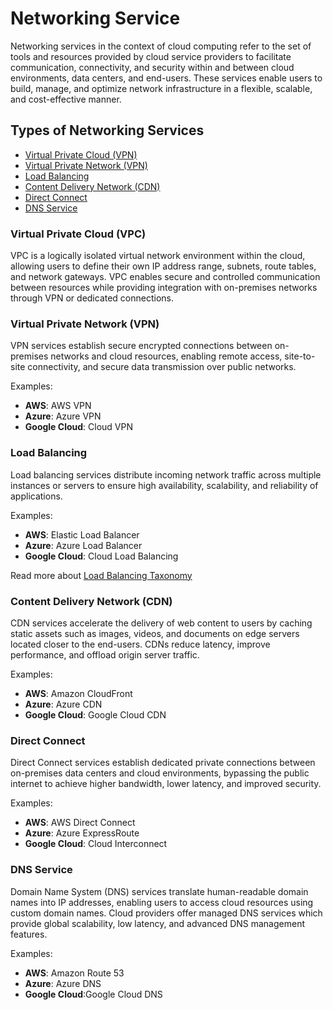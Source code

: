 # Networking Service

Networking services in the context of cloud computing refer to the set of tools and resources provided by cloud service providers to facilitate communication, connectivity, and security within and between cloud environments, data centers, and end-users. These services enable users to build, manage, and optimize network infrastructure in a flexible, scalable, and cost-effective manner.

## Types of Networking Services

- [Virtual Private Cloud (VPN)](#virtual-private-cloud-vpc)
- [Virtual Private Network (VPN)](#virtual-private-network-vpn)
- [Load Balancing](#load-balancing)
- [Content Delivery Network (CDN)](#content-delivery-network-cdn)
- [Direct Connect](#direct-connect)
- [DNS Service](#dns-service)

### Virtual Private Cloud (VPC)

VPC is a logically isolated virtual network environment within the cloud, allowing users to define their own IP address range, subnets, route tables, and network gateways. VPC enables secure and controlled communication between resources while providing integration with on-premises networks through VPN or dedicated connections.

### Virtual Private Network (VPN)

VPN services establish secure encrypted connections between on-premises networks and cloud resources, enabling remote access, site-to-site connectivity, and secure data transmission over public networks.

Examples:

- **AWS**: AWS VPN
- **Azure**: Azure VPN
- **Google Cloud**: Cloud VPN

### Load Balancing

Load balancing services distribute incoming network traffic across multiple instances or servers to ensure high availability, scalability, and reliability of applications.

Examples:

- **AWS**: Elastic Load Balancer
- **Azure**: Azure Load Balancer
- **Google Cloud**: Cloud Load Balancing

Read more about [Load Balancing Taxonomy](networking/loadbalancer/taxonomy.md)

### Content Delivery Network (CDN)

CDN services accelerate the delivery of web content to users by caching static assets such as images, videos, and documents on edge servers located closer to the end-users. CDNs reduce latency, improve performance, and offload origin server traffic.

Examples:

- **AWS**: Amazon CloudFront
- **Azure**: Azure CDN
- **Google Cloud**: Google Cloud CDN

### Direct Connect

Direct Connect services establish dedicated private connections between on-premises data centers and cloud environments, bypassing the public internet to achieve higher bandwidth, lower latency, and improved security.

Examples:

- **AWS**: AWS Direct Connect
- **Azure**: Azure ExpressRoute
- **Google Cloud**: Cloud Interconnect

### DNS Service

Domain Name System (DNS) services translate human-readable domain names into IP addresses, enabling users to access cloud resources using custom domain names. Cloud providers offer managed DNS services which provide global scalability, low latency, and advanced DNS management features.

Examples:

- **AWS**: Amazon Route 53
- **Azure**: Azure DNS
- **Google Cloud**:Google Cloud DNS
